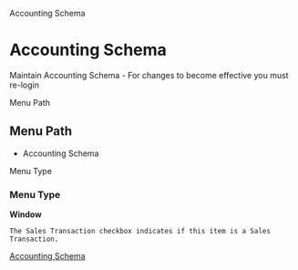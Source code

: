 
Accounting Schema
# Accounting Schema


Maintain Accounting Schema - For changes to become effective you must re-login

Menu Path
## Menu Path



- Accounting Schema

Menu Type
### Menu Type

**Window**

```
The Sales Transaction checkbox indicates if this item is a Sales Transaction.
```

[Accounting Schema](../../functional-guide/window/window-accounting-schema.md)